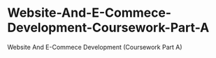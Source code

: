 # Website-And-E-Commece-Development-Coursework-Part-A
Website And E-Commece Development (Coursework Part A)
